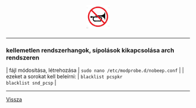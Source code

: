 <h1 align="center">
<img src="../.pictures/nobeep.jpg" alt="nobeep" width=64/>
</h1>

---

### kellemetlen rendszerhangok, sípolások kikapcsolása arch rendszeren

| fájl módosítása, létrehozása | ```sudo nano /etc/modprobe.d/nobeep.conf``` |
|  ezeket a sorokat kell beleírni: | ```blacklist pcspkr```<br>```blacklist snd_pcsp``` |

---

[Vissza](../README.md)
